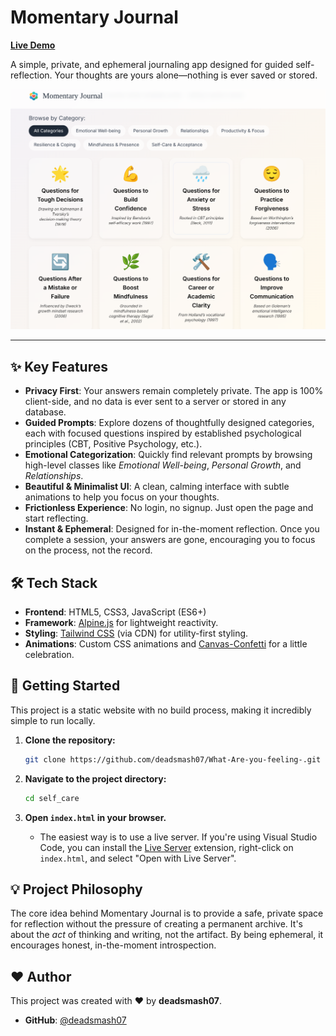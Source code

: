 # Momentary Journal

**[Live Demo](https://whatareyoufeeling.vercel.app)**

A simple, private, and ephemeral journaling app designed for guided self-reflection. Your thoughts are yours alone—nothing is ever saved or stored.

![Momentary Journal Screenshot](image.png)

---

## ✨ Key Features

*   **Privacy First**: Your answers remain completely private. The app is 100% client-side, and no data is ever sent to a server or stored in any database.
*   **Guided Prompts**: Explore dozens of thoughtfully designed categories, each with focused questions inspired by established psychological principles (CBT, Positive Psychology, etc.).
*   **Emotional Categorization**: Quickly find relevant prompts by browsing high-level classes like *Emotional Well-being*, *Personal Growth*, and *Relationships*.
*   **Beautiful & Minimalist UI**: A clean, calming interface with subtle animations to help you focus on your thoughts.
*   **Frictionless Experience**: No login, no signup. Just open the page and start reflecting.
*   **Instant & Ephemeral**: Designed for in-the-moment reflection. Once you complete a session, your answers are gone, encouraging you to focus on the process, not the record.

## 🛠️ Tech Stack

*   **Frontend**: HTML5, CSS3, JavaScript (ES6+)
*   **Framework**: [Alpine.js](https://alpinejs.dev/) for lightweight reactivity.
*   **Styling**: [Tailwind CSS](https://tailwindcss.com/) (via CDN) for utility-first styling.
*   **Animations**: Custom CSS animations and [Canvas-Confetti](https://github.com/catdad/canvas-confetti) for a little celebration.

## 🚀 Getting Started

This project is a static website with no build process, making it incredibly simple to run locally.

1.  **Clone the repository:**
    ```bash
    git clone https://github.com/deadsmash07/What-Are-you-feeling-.git
    ```

2.  **Navigate to the project directory:**
    ```bash
    cd self_care
    ```

3.  **Open `index.html` in your browser.**
    *   The easiest way is to use a live server. If you're using Visual Studio Code, you can install the [Live Server](https://marketplace.visualstudio.com/items?itemName=ritwickdey.LiveServer) extension, right-click on `index.html`, and select "Open with Live Server".

## 💡 Project Philosophy

The core idea behind Momentary Journal is to provide a safe, private space for reflection without the pressure of creating a permanent archive. It's about the *act* of thinking and writing, not the artifact. By being ephemeral, it encourages honest, in-the-moment introspection.

## ❤️ Author

This project was created with ❤️ by **deadsmash07**.

*   **GitHub**: [@deadsmash07](https://github.com/deadsmash07)

